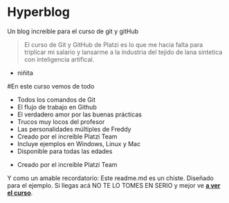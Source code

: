 # Hyperblog
Un blog increible para el curso de git y gitHub
> El curso de Git y GitHub de Platzi es lo que me hacia falta para triplicar mi salario y lansarme a la industria del tejido de lana sintetica con inteligencia artifical.
- niñita

#En este curso vemos de todo

- Todos los comandos de Git
- El flujo de trabajo en Github
- El verdadero amor por las buenas prácticas
- Trucos muy locos del profesor
- Las personalidades múltiples de Freddy
- Creado por el increíble Platzi Team
- Incluye ejemplos en Windows, Linux y Mac
- Disponible para todas las edades
* Creado por el increible Platzi Team

Y como un amable recordatorio: Este readme.md es un chiste. Diseñado para el ejemplo. Si llegas acá NO TE LO TOMES EN SERIO y mejor ve [**a ver el curso**](https://platzi.com/cursos/git-github/ "a ver el curso").
